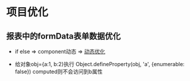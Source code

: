 # 项目优化

## 报表中的formData表单数据优化

- if else => component动态 => [动态优化](https://mp.weixin.qq.com/s/VYRaQfPB_8M1hqk2b_apNQ)

- 给对象obj={a:1, b:2}执行 Object.defineProperty(obj, 'a', {enumerable: false}) computed则不会访问到b属性